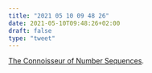 ```yaml
---
title: "2021 05 10 09 48 26"
date: 2021-05-10T09:48:26+02:00
draft: false
type: "tweet"
---
```

[The Connoisseur of Number Sequences](https://www.quantamagazine.org/neil-sloane-connoisseur-of-number-sequences-20150806/).
